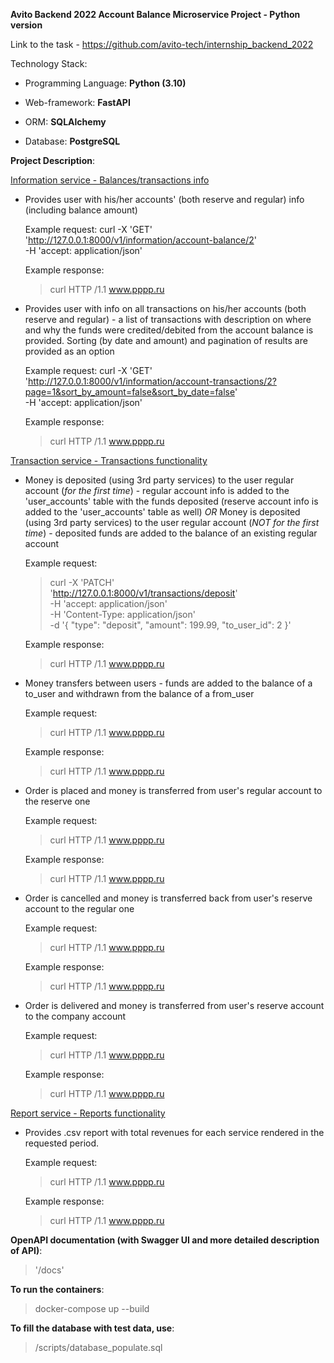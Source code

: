 **Avito Backend 2022 Account Balance Microservice Project - Python version**

Link to the task - https://github.com/avito-tech/internship_backend_2022

Technology Stack:
- Programming Language: **Python (3.10)**

- Web-framework: **FastAPI**

- ORM: **SQLAlchemy**

- Database: **PostgreSQL**



**Project Description**:

<ins>Information service - Balances/transactions info</ins>
- Provides user with his/her accounts' (both reserve and regular) info (including balance amount)

    Example request:
    curl -X 'GET' \
      'http://127.0.0.1:8000/v1/information/account-balance/2' \
      -H 'accept: application/json'
    
    Example response:
    >curl HTTP /1.1 www.pppp.ru

- Provides user with info on all transactions on his/her accounts (both reserve and regular) - a list of transactions with description on where and why the funds were credited/debited from the account balance is provided. Sorting (by date and amount) and pagination of results are provided as an option

    Example request:
    curl -X 'GET' \
      'http://127.0.0.1:8000/v1/information/account-transactions/2?page=1&sort_by_amount=false&sort_by_date=false' \
      -H 'accept: application/json'
    
    Example response:
    >curl HTTP /1.1 www.pppp.ru

<ins>Transaction service - Transactions functionality</ins>
- Money is deposited (using 3rd party services) to the user regular account (*for the first time*) - regular account info is added to the 'user_accounts' table with the funds deposited (reserve account info is added to the 'user_accounts' table as well)
*OR*
Money is deposited (using 3rd party services) to the user regular account (*NOT for the first time*) - deposited funds are added to the balance of an existing regular account

    Example request:
    >curl -X 'PATCH' \
      'http://127.0.0.1:8000/v1/transactions/deposit' \
      -H 'accept: application/json' \
      -H 'Content-Type: application/json' \
      -d '{
      "type": "deposit",
      "amount": 199.99,
      "to_user_id": 2
    }'
    
    Example response:
    >curl HTTP /1.1 www.pppp.ru

- Money transfers between users - funds are added to the balance of a to_user and withdrawn from the balance of a from_user

    Example request:
    >curl HTTP /1.1 www.pppp.ru
    
    Example response:
    >curl HTTP /1.1 www.pppp.ru

- Order is placed and money is transferred from user's regular account to the reserve one 

    Example request:
    >curl HTTP /1.1 www.pppp.ru
    
    Example response:
    >curl HTTP /1.1 www.pppp.ru

- Order is cancelled and money is transferred back from user's reserve account to the regular one

    Example request:
    >curl HTTP /1.1 www.pppp.ru
    
    Example response:
    >curl HTTP /1.1 www.pppp.ru

- Order is delivered and money is transferred from user's reserve account to the company account

    Example request:
    >curl HTTP /1.1 www.pppp.ru
    
    Example response:
    >curl HTTP /1.1 www.pppp.ru
    
<ins>Report service - Reports functionality</ins>
- Provides .csv report with total revenues for each service rendered in the requested period. 

    Example request:
    >curl HTTP /1.1 www.pppp.ru
    
    Example response:
    >curl HTTP /1.1 www.pppp.ru


**OpenAPI documentation (with Swagger UI and more detailed description of API)**:
>'/docs'

 
**To run the containers**:
> docker-compose up --build

**To fill the database with test data, use**:
> /scripts/database_populate.sql

